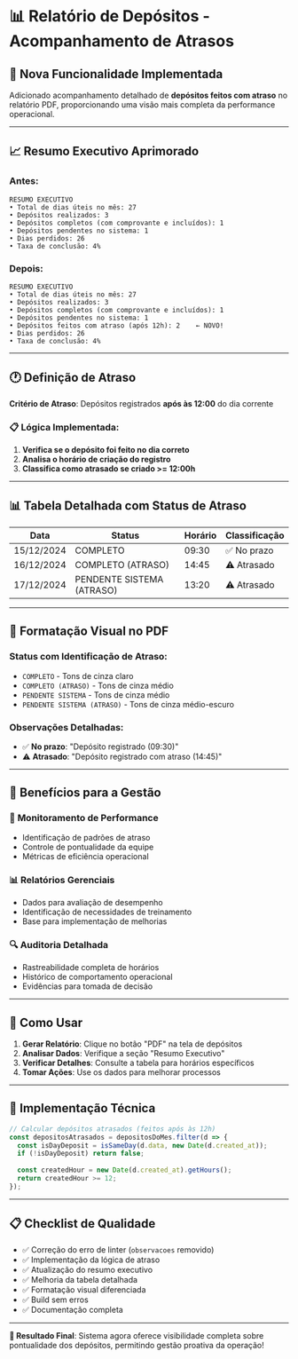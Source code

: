 # 📊 Relatório de Depósitos - Acompanhamento de Atrasos

## 🎯 Nova Funcionalidade Implementada

Adicionado acompanhamento detalhado de **depósitos feitos com atraso** no relatório PDF, proporcionando uma visão mais completa da performance operacional.

---

## 📈 Resumo Executivo Aprimorado

### **Antes:**
```
RESUMO EXECUTIVO
• Total de dias úteis no mês: 27
• Depósitos realizados: 3
• Depósitos completos (com comprovante e incluídos): 1
• Depósitos pendentes no sistema: 1
• Dias perdidos: 26
• Taxa de conclusão: 4%
```

### **Depois:**
```
RESUMO EXECUTIVO
• Total de dias úteis no mês: 27
• Depósitos realizados: 3
• Depósitos completos (com comprovante e incluídos): 1
• Depósitos pendentes no sistema: 1
• Depósitos feitos com atraso (após 12h): 2    ← NOVO!
• Dias perdidos: 26
• Taxa de conclusão: 4%
```

---

## 🕐 Definição de Atraso

**Critério de Atraso**: Depósitos registrados **após às 12:00** do dia corrente

### 📋 Lógica Implementada:
1. **Verifica se o depósito foi feito no dia correto**
2. **Analisa o horário de criação do registro**
3. **Classifica como atrasado se criado >= 12:00h**

---

## 📊 Tabela Detalhada com Status de Atraso

| Data | Status | Horário | Classificação |
|------|--------|---------|---------------|
| 15/12/2024 | COMPLETO | 09:30 | ✅ No prazo |
| 16/12/2024 | COMPLETO (ATRASO) | 14:45 | ⚠️ Atrasado |
| 17/12/2024 | PENDENTE SISTEMA (ATRASO) | 13:20 | ⚠️ Atrasado |

---

## 🎨 Formatação Visual no PDF

### **Status com Identificação de Atraso:**
- `COMPLETO` - Tons de cinza claro
- `COMPLETO (ATRASO)` - Tons de cinza médio
- `PENDENTE SISTEMA` - Tons de cinza médio  
- `PENDENTE SISTEMA (ATRASO)` - Tons de cinza médio-escuro

### **Observações Detalhadas:**
- ✅ **No prazo**: "Depósito registrado (09:30)"
- ⚠️ **Atrasado**: "Depósito registrado com atraso (14:45)"

---

## 💼 Benefícios para a Gestão

### 🎯 **Monitoramento de Performance**
- Identificação de padrões de atraso
- Controle de pontualidade da equipe
- Métricas de eficiência operacional

### 📊 **Relatórios Gerenciais**
- Dados para avaliação de desempenho
- Identificação de necessidades de treinamento
- Base para implementação de melhorias

### 🔍 **Auditoria Detalhada**
- Rastreabilidade completa de horários
- Histórico de comportamento operacional
- Evidências para tomada de decisão

---

## 🚀 Como Usar

1. **Gerar Relatório**: Clique no botão "PDF" na tela de depósitos
2. **Analisar Dados**: Verifique a seção "Resumo Executivo"
3. **Verificar Detalhes**: Consulte a tabela para horários específicos
4. **Tomar Ações**: Use os dados para melhorar processos

---

## 🔧 Implementação Técnica

```typescript
// Calcular depósitos atrasados (feitos após às 12h)
const depositosAtrasados = depositosDoMes.filter(d => {
  const isDayDeposit = isSameDay(d.data, new Date(d.created_at));
  if (!isDayDeposit) return false;
  
  const createdHour = new Date(d.created_at).getHours();
  return createdHour >= 12;
});
```

---

## 📋 Checklist de Qualidade

- ✅ Correção do erro de linter (`observacoes` removido)
- ✅ Implementação da lógica de atraso
- ✅ Atualização do resumo executivo
- ✅ Melhoria da tabela detalhada
- ✅ Formatação visual diferenciada
- ✅ Build sem erros
- ✅ Documentação completa

---

**🎉 Resultado Final**: Sistema agora oferece visibilidade completa sobre pontualidade dos depósitos, permitindo gestão proativa da operação! 